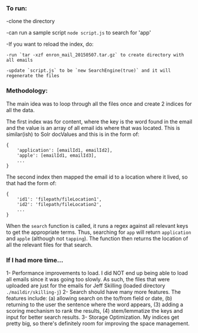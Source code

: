 ### To run: 

-clone the directory

-can run a sample script `node script.js` to search for 'app'

-If you want to reload the index, do: 

    -run `tar -xzf enron_mail_20150507.tar.gz` to create directory with all emails
    
    -update `script.js` to be `new SearchEngine(true)` and it will regenerate the files

### Methodology: 

The main idea was to loop through all the files once and create 2 indices for all the data. 

The first index was for content, where the key is the word found in the email and the value is an array of all email ids where that was located. This is similar(ish) to Solr docValues and this is in the form of:

```
{
    'application': [emailId1, emailId2],
    'apple': [emailId1, emailId3],
    ...
}
```

The second index then mapped the email id to a location where it lived, so that had the form of: 

```
{
    'id1': 'filepath/fileLocation1',
    'id2': 'filepath/fileLocation2',
    ...
}
```

When the `search` function is called, it runs a regex against all relevant keys to get the appropriate terms. Thus, searching for `app` will return `application` and `apple` (although not `tapping`). The function then returns the location of all the relevant files for that search. 

### If I had more time... 

1- Performance improvements to load. I did NOT end up being able to load all emails since it was going too slowly. As such, the files that were uploaded are just for the emails for Jeff Skilling (loaded directory `./maildir/skilling-j`)
2- Search should have many more features. The features include: (a) allowing search on the to/from field or date, (b) returning to the user the sentence where the word appears, (3) adding a scoring mechanism to rank the results, (4) stem/lemmatize the keys and input for better search results.
3- Storage Optimization. My indices get pretty big, so there's definitely room for improving the space management.
